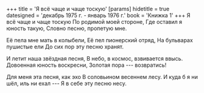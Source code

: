 +++
title = 'Я всё чаще и чаще тоскую'
[params]
  hidetitle = true
  datesigned = 'декабрь 1975 г. - январь 1976 г.'
  book = 'Книжка 1'
+++
Я всё чаще и чаще тоскую
По родимой моей стороне,
Где оставил я юность такую,<!-- Вариант автора: Где оставил я юность златую, -->
Словно песню, пропетую мне.

Её пела мне мать в колыбели,
Её пел пионерский отряд,
На бульварах пушистые ели
До сих пор эту песню хранят.

И летит наша звёздная песня,
В небо, в космос, взвивается ввысь.
Довоенная юность воскресни,
Золотая пора --- возвратись!

Для меня эта песня, как эхо
В соловьином весеннем лесу.
И куда б я ни шёл, иль ни ехал ---
Я в себе эту песню несу.

<!-- декабрь 1975 - январь 1976 г. -->
<!-- Книжка 1 -->
